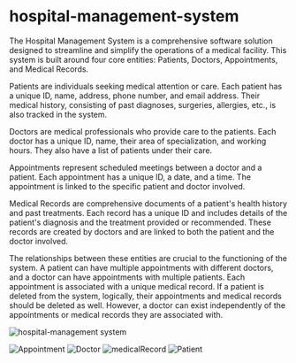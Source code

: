 # hospital-management-system
The Hospital Management System is a comprehensive software solution designed to streamline and simplify the operations of a medical facility. This system is built around four core entities: Patients, Doctors, Appointments, and Medical Records.

Patients are individuals seeking medical attention or care. Each patient has a unique ID, name, address, phone number, and email address. Their medical history, consisting of past diagnoses, surgeries, allergies, etc., is also tracked in the system.

Doctors are medical professionals who provide care to the patients. Each doctor has a unique ID, name, their area of specialization, and working hours. They also have a list of patients under their care.

Appointments represent scheduled meetings between a doctor and a patient. Each appointment has a unique ID, a date, and a time. The appointment is linked to the specific patient and doctor involved.

Medical Records are comprehensive documents of a patient's health history and past treatments. Each record has a unique ID and includes details of the patient's diagnosis and the treatment provided or recommended. These records are created by doctors and are linked to both the patient and the doctor involved.

The relationships between these entities are crucial to the functioning of the system. A patient can have multiple appointments with different doctors, and a doctor can have appointments with multiple patients. Each appointment is associated with a unique medical record. If a patient is deleted from the system, logically, their appointments and medical records should be deleted as well. However, a doctor can exist independently of the appointments or medical records they are associated with.


![hospital-management system](https://github.com/BasilAssi/hospital-management-system/assets/104434508/c5650260-8de8-446d-a857-adf69435ad18)


![Appointment](https://github.com/BasilAssi/hospital-management-system/assets/104434508/9837b2ad-be7a-4321-a508-8252c32d5c3d)
![Doctor](https://github.com/BasilAssi/hospital-management-system/assets/104434508/1c684182-f7bd-4a0f-8b26-e18fa54869ca)
![medicalRecord](https://github.com/BasilAssi/hospital-management-system/assets/104434508/57782bf2-9edb-4061-bdc0-80af1e8af9a3)
![Patient](https://github.com/BasilAssi/hospital-management-system/assets/104434508/29ee260d-ef87-4dba-ab0b-8b5c43618711)
